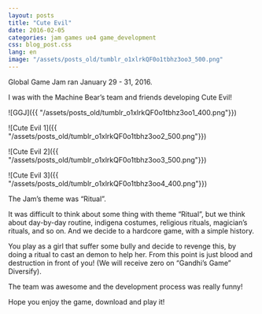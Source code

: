 ```yaml
---
layout: posts
title: "Cute Evil"
date: 2016-02-05
categories: jam games ue4 game_development
css: blog_post.css
lang: en
image: "/assets/posts_old/tumblr_o1xlrkQF0o1tbhz3oo3_500.png"
---
```


Global Game Jam ran January 29 - 31, 2016.

I was with the Machine Bear’s team and friends developing Cute Evil!<!--break-->

![GGJ]({{ "/assets/posts_old/tumblr_o1xlrkQF0o1tbhz3oo1_400.png"}})

![Cute Evil 1]({{ "/assets/posts_old/tumblr_o1xlrkQF0o1tbhz3oo2_500.png"}})

![Cute Evil 2]({{ "/assets/posts_old/tumblr_o1xlrkQF0o1tbhz3oo3_500.png"}})

![Cute Evil 3]({{ "/assets/posts_old/tumblr_o1xlrkQF0o1tbhz3oo4_400.png"}})

The Jam’s theme was “Ritual”.

It was difficult to think about some thing with theme “Ritual”, but we think about day-by-day routine, indigena costumes, religious rituals, magician’s rituals, and so on. And we decide to a hardcore game, with a simple history.

You play as a girl that suffer some bully and decide to revenge this, by doing a ritual to cast an demon to help her. From this point is just blood and destruction in front of you! (We will receive zero on “Gandhi’s Game” Diversify).

The team was awesome and the development process was really funny!

Hope you enjoy the game, download and play it!
